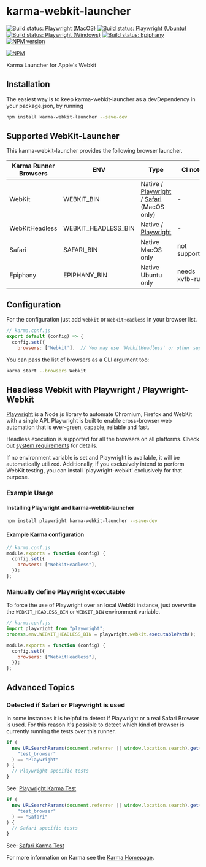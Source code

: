 # karma-webkit-launcher

[![Build status: Playwright (MacOS)](https://github.com/google/karma-webkit-launcher/actions/workflows/playwright_macos_tests.yml/badge.svg)](https://github.com/google/karma-webkit-launcher/actions/workflows/playwright_macos_tests.yml)
[![Build status: Playwright (Ubuntu)](https://github.com/google/karma-webkit-launcher/actions/workflows/playwright_ubuntu_tests.yml/badge.svg)](https://github.com/google/karma-webkit-launcher/actions/workflows/playwright_ubuntu_tests.yml)
[![Build status: Playwright (Windows)](https://github.com/google/karma-webkit-launcher/actions/workflows/playwright_windows_tests.yml/badge.svg)](https://github.com/google/karma-webkit-launcher/actions/workflows/playwright_windows_tests.yml)
[![Build status: Epiphany](https://github.com/google/karma-webkit-launcher/actions/workflows/epiphany_tests.yml/badge.svg)](https://github.com/google/karma-webkit-launcher/actions/workflows/epiphany_tests.yml)
[![NPM version](https://img.shields.io/npm/v/karma-webkit-launcher.svg)](https://www.npmjs.org/package/karma-webkit-launcher)

[![NPM](https://nodei.co/npm/karma-webkit-launcher.png?downloads=true&downloadRank=true)](https://nodei.co/npm/karma-webkit-launcher/)

Karma Launcher for Apple's Webkit

## Installation

The easiest way is to keep karma-webkit-launcher as a devDependency in your package.json, by running

```bash
npm install karma-webkit-launcher --save-dev
```

## Supported WebKit-Launcher

This karma-webkit-launcher provides the following browser launcher.

| Karma Runner Browsers | ENV                 | Type                                                              | CI note        |
| --------------------- | ------------------- | ----------------------------------------------------------------- | -------------- |
| WebKit                | WEBKIT_BIN          | Native / [Playwright][playwright] / [Safari][safari] (MacOS only) | -              |
| WebKitHeadless        | WEBKIT_HEADLESS_BIN | Native / [Playwright][playwright]                                 | -              |
| Safari                | SAFARI_BIN          | Native MacOS only                                                 | not supported  |
| Epiphany              | EPIPHANY_BIN        | Native Ubuntu only                                                | needs xvfb-run |

## Configuration

For the configuration just add `Webkit` or `WebkitHeadless` in your browser list.

```js
// karma.conf.js
export default (config) => {
  config.set({
    browsers: ['Webkit'],  // You may use 'WebkitHeadless' or other supported browser
```

You can pass the list of browsers as a CLI argument too:

```bash
karma start --browsers Webkit
```

## Headless Webkit with Playwright / Playwright-Webkit

[Playwright](https://github.com/microsoft/playwright) is a Node.js library to automate Chromium, Firefox and WebKit with a single API. Playwright is built to enable cross-browser web automation that is ever-green, capable, reliable and fast.

Headless execution is supported for all the browsers on all platforms.
Check out [system requirements](https://playwright.dev/docs/intro/#system-requirements) for details.

If no environment variable is set and Playwright is available, it will be automatically utilized.
Additionally, if you exclusively intend to perform WebKit testing, you can install 'playwright-webkit' exclusively for that purpose.

### Example Usage

#### Installing Playwright and karma-webkit-launcher

```bash
npm install playwright karma-webkit-launcher --save-dev
```

#### Example Karma configuration

```js
// karma.conf.js
module.exports = function (config) {
  config.set({
    browsers: ["WebkitHeadless"],
  });
};
```

### Manually define Playwright executable

To force the use of Playwright over an local Webkit instance, just overwrite the `WEBKIT_HEADLESS_BIN` or `WEBKIT_BIN` environment variable.

```js
// karma.conf.js
import playwright from "playwright";
process.env.WEBKIT_HEADLESS_BIN = playwright.webkit.executablePath();

module.exports = function (config) {
  config.set({
    browsers: ["WebkitHeadless"],
  });
};
```

## Advanced Topics

### Detected if Safari or Playwright is used

In some instances it is helpful to detect if Playwright or a real Safari Browser is used.
For this reason it's possible to detect which kind of browser is currently running the tests over this runner.

```javascript
if (
  new URLSearchParams(document.referrer || window.location.search).get(
    "test_browser"
  ) == "Playwright"
) {
  // Playwright specific tests
}
```

See: [Playwright Karma Test](test/playwright_test.js)

```javascript
if (
  new URLSearchParams(document.referrer || window.location.search).get(
    "test_browser"
  ) == "Safari"
) {
  // Safari specific tests
}
```

See: [Safari Karma Test](test/safari_test.js)

For more information on Karma see the [Karma Homepage][karma].

[karma]: https://karma-runner.github.io/
[playwright]: https://playwright.dev/
[safari]: https://www.apple.com/safari/
